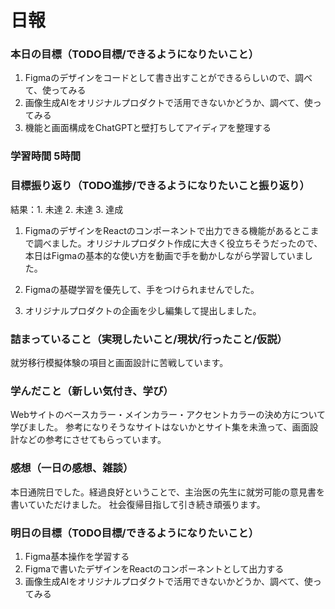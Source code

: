 # 日報

### 本日の目標（TODO目標/できるようになりたいこと）
1. Figmaのデザインをコードとして書き出すことができるらしいので、調べて、使ってみる
2. 画像生成AIをオリジナルプロダクトで活用できないかどうか、調べて、使ってみる
3. 機能と画面構成をChatGPTと壁打ちしてアイディアを整理する 

### 学習時間 5時間

### 目標振り返り（TODO進捗/できるようになりたいこと振り返り）
結果：1. 未達 2. 未達 3. 達成

1. FigmaのデザインをReactのコンポーネントで出力できる機能があるとこまで調べました。オリジナルプロダクト作成に大きく役立ちそうだったので、本日はFigmaの基本的な使い方を動画で手を動かしながら学習していました。

2. Figmaの基礎学習を優先して、手をつけられませんでした。

3. オリジナルプロダクトの企画を少し編集して提出しました。

### 詰まっていること（実現したいこと/現状/行ったこと/仮説）
就労移行模擬体験の項目と画面設計に苦戦しています。

### 学んだこと（新しい気付き、学び）
Webサイトのベースカラー・メインカラー・アクセントカラーの決め方について学びました。
参考になりそうなサイトはないかとサイト集を未漁って、画面設計などの参考にさせてもらっています。

### 感想（一日の感想、雑談）
本日通院日でした。経過良好ということで、主治医の先生に就労可能の意見書を書いていただけました。
社会復帰目指して引き続き頑張ります。

### 明日の目標（TODO目標/できるようになりたいこと）
1. Figma基本操作を学習する
2. Figmaで書いたデザインをReactのコンポーネントとして出力する
3. 画像生成AIをオリジナルプロダクトで活用できないかどうか、調べて、使ってみる
